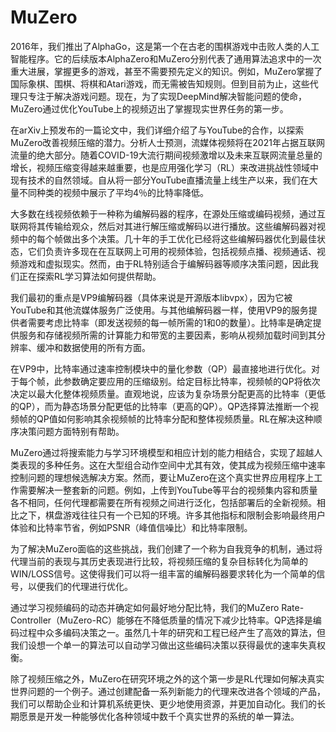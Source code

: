 # MuZero

2016年，我们推出了AlphaGo，这是第一个在古老的围棋游戏中击败人类的人工智能程序。它的后续版本AlphaZero和MuZero分别代表了通用算法追求中的一次重大进展，掌握更多的游戏，甚至不需要预先定义的知识。例如，MuZero掌握了国际象棋、围棋、将棋和Atari游戏，而无需被告知规则。但到目前为止，这些代理只专注于解决游戏问题。现在，为了实现DeepMind解决智能问题的使命，MuZero通过优化YouTube上的视频迈出了掌握现实世界任务的第一步。

在arXiv上预发布的一篇论文中，我们详细介绍了与YouTube的合作，以探索MuZero改善视频压缩的潜力。分析人士预测，流媒体视频将在2021年占据互联网流量的绝大部分。随着COVID-19大流行期间视频激增以及未来互联网流量总量的增长，视频压缩变得越来越重要，也是应用强化学习（RL）来改进挑战性领域中现有技术的自然领域。自从将一部分YouTube直播流量上线生产以来，我们在大量不同种类的视频中展示了平均4％的比特率降低。

大多数在线视频依赖于一种称为编解码器的程序，在源处压缩或编码视频，通过互联网将其传输给观众，然后对其进行解压缩或解码以进行播放。这些编解码器对视频中的每个帧做出多个决策。几十年的手工优化已经将这些编解码器优化到最佳状态，它们负责许多现在在互联网上可用的视频体验，包括视频点播、视频通话、视频游戏和虚拟现实。然而，由于RL特别适合于编解码器等顺序决策问题，因此我们正在探索RL学习算法如何提供帮助。

我们最初的重点是VP9编解码器（具体来说是开源版本libvpx），因为它被YouTube和其他流媒体服务广泛使用。与其他编解码器一样，使用VP9的服务提供者需要考虑比特率（即发送视频的每一帧所需的1和0的数量）。比特率是确定提供服务和存储视频所需的计算能力和带宽的主要因素，影响从视频加载时间到其分辨率、缓冲和数据使用的所有方面。

在VP9中，比特率通过速率控制模块中的量化参数（QP）最直接地进行优化。对于每个帧，此参数确定要应用的压缩级别。给定目标比特率，视频帧的QP将依次决定以最大化整体视频质量。直观地说，应该为复杂场景分配更高的比特率（更低的QP），而为静态场景分配更低的比特率（更高的QP）。QP选择算法推断一个视频帧的QP值如何影响其余视频帧的比特率分配和整体视频质量。RL在解决这种顺序决策问题方面特别有帮助。

MuZero通过将搜索能力与学习环境模型和相应计划的能力相结合，实现了超越人类表现的多种任务。这在大型组合动作空间中尤其有效，使其成为视频压缩中速率控制问题的理想候选解决方案。然而，要让MuZero在这个真实世界应用程序上工作需要解决一整套新的问题。例如，上传到YouTube等平台的视频集内容和质量各不相同，任何代理都需要在所有视频之间进行泛化，包括部署后的全新视频。相比之下，棋盘游戏往往只有一个已知的环境。许多其他指标和限制会影响最终用户体验和比特率节省，例如PSNR（峰值信噪比）和比特率限制。

为了解决MuZero面临的这些挑战，我们创建了一个称为自我竞争的机制，通过将代理当前的表现与其历史表现进行比较，将视频压缩的复杂目标转化为简单的WIN/LOSS信号。这使得我们可以将一组丰富的编解码器要求转化为一个简单的信号，以便我们的代理进行优化。

通过学习视频编码的动态并确定如何最好地分配比特，我们的MuZero Rate-Controller（MuZero-RC）能够在不降低质量的情况下减少比特率。QP选择是编码过程中众多编码决策之一。虽然几十年的研究和工程已经产生了高效的算法，但我们设想一个单一的算法可以自动学习做出这些编码决策以获得最优的速率失真权衡。

除了视频压缩之外，MuZero在研究环境之外的这个第一步是RL代理如何解决真实世界问题的一个例子。通过创建配备一系列新能力的代理来改进各个领域的产品，我们可以帮助企业和计算机系统更快、更少地使用资源，并更加自动化。我们的长期愿景是开发一种能够优化各种领域中数千个真实世界的系统的单一算法。
